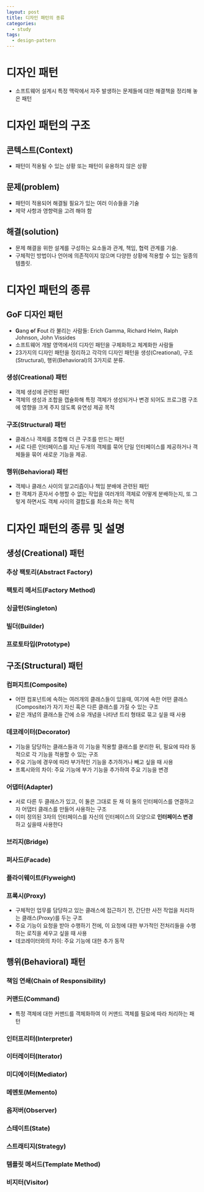 ```yaml
---
layout: post
title: 디자인 패턴의 종류
categories:
  - study
tags:
  - design-pattern
---
```


# 디자인 패턴
- 소프트웨어 설계시 특정 맥락에서 자주 발생하는 문제들에 대한 해결책을 정리해 놓은 패턴

# 디자인 패턴의 구조
## 콘텍스트(Context)
  - 패턴이 적용될 수 있는 상황 또는 패턴이 유용하지 않은 상황
  
## 문제(problem)
  - 패턴이 적용되어 해결될 필요가 있는 여러 이슈들을 기술
  - 제약 사항과 영향력을 고려 해야 함
  
## 해결(solution)
  - 문제 해결을 위한 설계를 구성하는 요소들과 관계, 책임, 협력 관계를 기술.
  - 구체적인 방법이나 언어에 의존적이지 않으며 다양한 상황에 적용할 수 있는 일종의 템플릿.
  
# 디자인 패턴의 종류
## GoF 디자인 패턴
- **G**ang **o**f **F**out 라 불리는 사람들: Erich Gamma, Richard Helm, Ralph Johnson, John Vissides
- 소프트웨어 개발 영역에서의 디자인 패턴을 구체화하고 체계화한 사람들
- 23가지의 디자인 패턴을 정리하고 각각의 디자인 패턴을 생성(Creational), 구조(Structural), 행위(Behavioral)의 3가지로 분류.

### 생성(Creational) 패턴
- 객체 생성에 관련된 패턴
- 객체의 생성과 조합을 캡슐화해 특정 객체가 생성되거나 변경 되어도 프로그램 구조에 영향을 크게 주지 않도록 유연성 제공 목적

### 구조(Structural) 패턴
- 클래스나 객체를 조합해 더 큰 구조를 만드는 패턴
- 서로 다른 인터페이스를 지닌 두개의 객체를 묶어 단일 인터페이스를 제공하거나 객체들을 묶어 새로운 기능을 제공.

### 행위(Behavioral) 패턴
- 객체나 클래스 사이의 알고리즘이나 책임 분배에 관련된 패턴
- 한 객체가 혼자서 수행할 수 없는 작업을 여러개의 객체로 어떻게 분배하는지, 또 그렇게 하면서도 객체 사이의 결합도를 최소화 하는 목적

# 디자인 패턴의 종류 및 설명
## 생성(Creational) 패턴

### 추상 팩토리(Abstract Factory)

### 팩토리 메서드(Factory Method)

### 싱글턴(Singleton)

### 빌더(Builder)

### 프로토타입(Prototype)

## 구조(Structural) 패턴
### 컴퍼지트(Composite)
- 어떤 컴포넌트에 속하는 여러개의 클래스들이 있을때, 여기에 속한 어떤 클래스(Composite)가 자기 자신 혹은 다른 클래스를 가질 수 있는 구조
- 같은 개념의 클래스들 간에 소유 개념을 나타낸 트리 형태로 묶고 싶을 때 사용

### 데코레이터(Decorator)
- 기능을 담당하는 클래스들과 이 기능을 적용할 클래스를 분리한 뒤, 필요에 따라 동적으로 각 기능을 적용할 수 있는 구조
- 주요 기능에 경우에 따라 부가적인 기능을 추가하거나 빼고 싶을 때 사용
- 프록시와의 차이: 주요 기능에 부가 기능을 추가하여 주요 기능을 변경

### 어댑터(Adapter)
- 서로 다른 두 클래스가 있고, 이 둘은 그대로 둔 채 이 둘의 인터페이스를 연결하고자 어댑터 클래스를 만들어 사용하는 구조
- 이미 정의된 3자의 인터페이스를 자신의 인터페이스의 모양으로 **인터페이스 변경** 하고 싶을때 사용한다

### 브리지(Bridge)

### 퍼사드(Facade)

### 플라이웨이트(Flyweight)

### 프록시(Proxy)
- 구체적인 업무를 담당하고 있는 클래스에 접근하기 전, 간단한 사전 작업을 처리하는 클래스(Proxy)를 두는 구조
- 주요 기능이 요청을 받아 수행하기 전에, 이 요청에 대한 부가적인 전처리들을 수행하는 로직을 세우고 싶을 때 사용
- 데코레이터와의 차이: 주요 기능에 대한 추가 동작

## 행위(Behavioral) 패턴
### 책임 연쇄(Chain of Responsibility)

### 커맨드(Command)
- 특정 객체에 대한 커맨드를 객체화하여 이 커맨드 객체를 필요에 따라 처리하는 패턴

### 인터프리터(Interpreter)

### 이터레이터(Iterator)

### 미디에이터(Mediator)

### 메멘토(Memento)

### 옵저버(Observer)

### 스테이트(State)

### 스트래티지(Strategy)

### 템플릿 메서드(Template Method)

### 비지터(Visitor)
